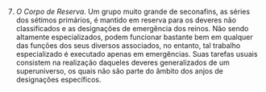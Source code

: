 7. *O Corpo de Reserva*. Um grupo muito grande de seconafins, as séries dos sétimos primários, é mantido em reserva para os deveres não classificados e as designações de emergência dos reinos. Não sendo altamente especializados, podem funcionar bastante bem em qualquer das funções dos seus diversos associados, no entanto, tal trabalho especializado é executado apenas em emergências. Suas tarefas usuais consistem na realização daqueles deveres generalizados de um superuniverso, os quais não são parte do âmbito dos anjos de designações específicos.